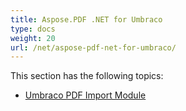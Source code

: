 ```yaml
---
title: Aspose.PDF .NET for Umbraco
type: docs
weight: 20
url: /net/aspose-pdf-net-for-umbraco/
---
```


This section has the following topics:

- [Umbraco PDF Import Module](/pdf/net/umbraco-pdf-import-module/)
